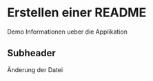 # Erstellen einer README

Demo Informationen ueber die Applikation

## Subheader

Änderung der Datei